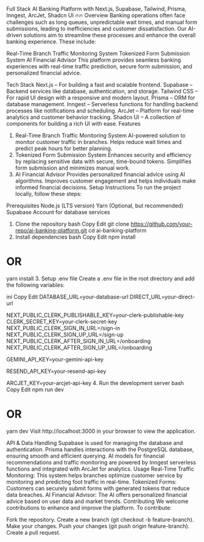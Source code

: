 Full Stack AI Banking Platform with Next.js, Supabase, Tailwind, Prisma, Inngest, ArcJet, Shadcn UI 🔥🔥
Overview
Banking operations often face challenges such as long queues, unpredictable wait times, and manual form submissions, leading to inefficiencies and customer dissatisfaction. Our AI-driven solutions aim to streamline these processes and enhance the overall banking experience. These include:

Real-Time Branch Traffic Monitoring System
Tokenized Form Submission System
AI Financial Advisor
This platform provides seamless banking experiences with real-time traffic prediction, secure form submission, and personalized financial advice.

Tech Stack
Next.js – For building a fast and scalable frontend.
Supabase – Backend services like database, authentication, and storage.
Tailwind CSS – For rapid UI design with a responsive and modern layout.
Prisma – ORM for database management.
Inngest – Serverless functions for handling backend processes like notifications and scheduling.
ArcJet – Platform for real-time analytics and customer behavior tracking.
Shadcn UI – A collection of components for building a rich UI with ease.
Features
1. Real-Time Branch Traffic Monitoring System
AI-powered solution to monitor customer traffic in branches.
Helps reduce wait times and predict peak hours for better planning.
2. Tokenized Form Submission System
Enhances security and efficiency by replacing sensitive data with secure, time-bound tokens.
Simplifies form submission and minimizes manual work.
3. AI Financial Advisor
Provides personalized financial advice using AI algorithms.
Improves customer engagement and helps individuals make informed financial decisions.
Setup Instructions
To run the project locally, follow these steps:

Prerequisites
Node.js (LTS version)
Yarn (Optional, but recommended)
Supabase Account for database services
1. Clone the repository
bash
Copy
Edit
git clone https://github.com/your-repo/ai-banking-platform.git
cd ai-banking-platform
2. Install dependencies
bash
Copy
Edit
npm install
# OR
yarn install
3. Setup .env file
Create a .env file in the root directory and add the following variables:

ini
Copy
Edit
DATABASE_URL=your-database-url
DIRECT_URL=your-direct-url

NEXT_PUBLIC_CLERK_PUBLISHABLE_KEY=your-clerk-publishable-key
CLERK_SECRET_KEY=your-clerk-secret-key
NEXT_PUBLIC_CLERK_SIGN_IN_URL=/sign-in
NEXT_PUBLIC_CLERK_SIGN_UP_URL=/sign-up
NEXT_PUBLIC_CLERK_AFTER_SIGN_IN_URL=/onboarding
NEXT_PUBLIC_CLERK_AFTER_SIGN_UP_URL=/onboarding

GEMINI_API_KEY=your-gemini-api-key

RESEND_API_KEY=your-resend-api-key

ARCJET_KEY=your-arcjet-api-key
4. Run the development server
bash
Copy
Edit
npm run dev
# OR
yarn dev
Visit http://localhost:3000 in your browser to view the application.

API & Data Handling
Supabase is used for managing the database and authentication.
Prisma handles interactions with the PostgreSQL database, ensuring smooth and efficient querying.
AI models for financial recommendations and traffic monitoring are powered by Inngest serverless functions and integrated with ArcJet for analytics.
Usage
Real-Time Traffic Monitoring: This system helps branches optimize customer service by monitoring and predicting foot traffic in real-time.
Tokenized Forms: Customers can securely submit forms with generated tokens that reduce data breaches.
AI Financial Advisor: The AI offers personalized financial advice based on user data and market trends.
Contributing
We welcome contributions to enhance and improve the platform. To contribute:

Fork the repository.
Create a new branch (git checkout -b feature-branch).
Make your changes.
Push your changes (git push origin feature-branch).
Create a pull request.
